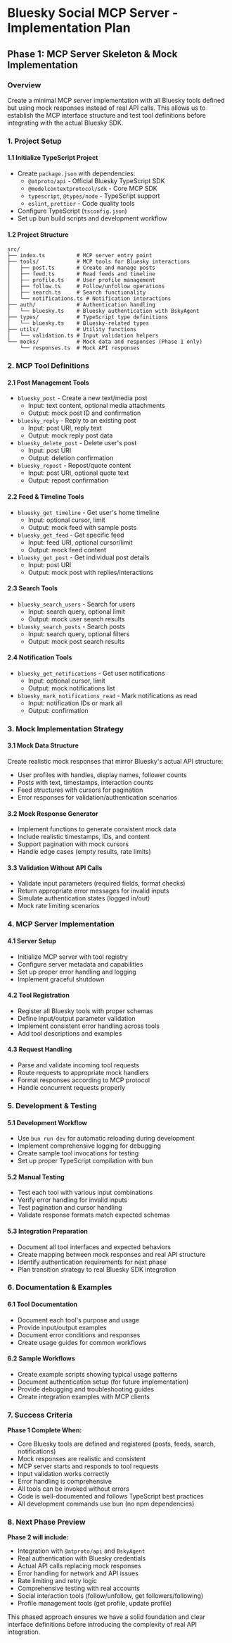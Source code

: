 # Bluesky Social MCP Server - Implementation Plan

## Phase 1: MCP Server Skeleton & Mock Implementation

### Overview
Create a minimal MCP server implementation with all Bluesky tools defined but using mock responses instead of real API calls. This allows us to establish the MCP interface structure and test tool definitions before integrating with the actual Bluesky SDK.

### 1. Project Setup

#### 1.1 Initialize TypeScript Project
- Create `package.json` with dependencies:
  - `@atproto/api` - Official Bluesky TypeScript SDK
  - `@modelcontextprotocol/sdk` - Core MCP SDK
  - `typescript`, `@types/node` - TypeScript support
  - `eslint`, `prettier` - Code quality tools
- Configure TypeScript (`tsconfig.json`)
- Set up bun build scripts and development workflow

#### 1.2 Project Structure
```
src/
├── index.ts          # MCP server entry point
├── tools/            # MCP tools for Bluesky interactions
│   ├── post.ts       # Create and manage posts
│   ├── feed.ts       # Read feeds and timeline
│   ├── profile.ts    # User profile management
│   ├── follow.ts     # Follow/unfollow operations
│   ├── search.ts     # Search functionality
│   └── notifications.ts # Notification interactions
├── auth/             # Authentication handling
│   └── bluesky.ts    # Bluesky authentication with BskyAgent
├── types/            # TypeScript type definitions
│   └── bluesky.ts    # Bluesky-related types
├── utils/            # Utility functions
│   └── validation.ts # Input validation helpers
└── mocks/            # Mock data and responses (Phase 1 only)
    └── responses.ts  # Mock API responses
```

### 2. MCP Tool Definitions

#### 2.1 Post Management Tools
- `bluesky_post` - Create a new text/media post
  - Input: text content, optional media attachments
  - Output: mock post ID and confirmation
- `bluesky_reply` - Reply to an existing post
  - Input: post URI, reply text
  - Output: mock reply post data
- `bluesky_delete_post` - Delete user's post
  - Input: post URI
  - Output: deletion confirmation
- `bluesky_repost` - Repost/quote content
  - Input: post URI, optional quote text
  - Output: repost confirmation

#### 2.2 Feed & Timeline Tools
- `bluesky_get_timeline` - Get user's home timeline
  - Input: optional cursor, limit
  - Output: mock feed with sample posts
- `bluesky_get_feed` - Get specific feed
  - Input: feed URI, optional cursor/limit
  - Output: mock feed content
- `bluesky_get_post` - Get individual post details
  - Input: post URI
  - Output: mock post with replies/interactions

#### 2.3 Search Tools
- `bluesky_search_users` - Search for users
  - Input: search query, optional limit
  - Output: mock user search results
- `bluesky_search_posts` - Search posts
  - Input: search query, optional filters
  - Output: mock post search results

#### 2.4 Notification Tools
- `bluesky_get_notifications` - Get user notifications
  - Input: optional cursor, limit
  - Output: mock notifications list
- `bluesky_mark_notifications_read` - Mark notifications as read
  - Input: notification IDs or mark all
  - Output: confirmation

### 3. Mock Implementation Strategy

#### 3.1 Mock Data Structure
Create realistic mock responses that mirror Bluesky's actual API structure:
- User profiles with handles, display names, follower counts
- Posts with text, timestamps, interaction counts
- Feed structures with cursors for pagination
- Error responses for validation/authentication scenarios

#### 3.2 Mock Response Generator
- Implement functions to generate consistent mock data
- Include realistic timestamps, IDs, and content
- Support pagination with mock cursors
- Handle edge cases (empty results, rate limits)

#### 3.3 Validation Without API Calls
- Validate input parameters (required fields, format checks)
- Return appropriate error messages for invalid inputs
- Simulate authentication states (logged in/out)
- Mock rate limiting scenarios

### 4. MCP Server Implementation

#### 4.1 Server Setup
- Initialize MCP server with tool registry
- Configure server metadata and capabilities
- Set up proper error handling and logging
- Implement graceful shutdown

#### 4.2 Tool Registration
- Register all Bluesky tools with proper schemas
- Define input/output parameter validation
- Implement consistent error handling across tools
- Add tool descriptions and examples

#### 4.3 Request Handling
- Parse and validate incoming tool requests
- Route requests to appropriate mock handlers
- Format responses according to MCP protocol
- Handle concurrent requests properly

### 5. Development & Testing

#### 5.1 Development Workflow
- Use `bun run dev` for automatic reloading during development
- Implement comprehensive logging for debugging
- Create sample tool invocations for testing
- Set up proper TypeScript compilation with bun

#### 5.2 Manual Testing
- Test each tool with various input combinations
- Verify error handling for invalid inputs
- Test pagination and cursor handling
- Validate response formats match expected schemas

#### 5.3 Integration Preparation
- Document all tool interfaces and expected behaviors
- Create mapping between mock responses and real API structure
- Identify authentication requirements for next phase
- Plan transition strategy to real Bluesky SDK integration

### 6. Documentation & Examples

#### 6.1 Tool Documentation
- Document each tool's purpose and usage
- Provide input/output examples
- Document error conditions and responses
- Create usage guides for common workflows

#### 6.2 Sample Workflows
- Create example scripts showing typical usage patterns
- Document authentication setup (for future implementation)
- Provide debugging and troubleshooting guides
- Create integration examples with MCP clients

### 7. Success Criteria

**Phase 1 Complete When:**
- Core Bluesky tools are defined and registered (posts, feeds, search, notifications)
- Mock responses are realistic and consistent
- MCP server starts and responds to tool requests
- Input validation works correctly
- Error handling is comprehensive
- All tools can be invoked without errors
- Code is well-documented and follows TypeScript best practices
- All development commands use bun (no npm dependencies)

### 8. Next Phase Preview

**Phase 2 will include:**
- Integration with `@atproto/api` and `BskyAgent`
- Real authentication with Bluesky credentials
- Actual API calls replacing mock responses
- Error handling for network and API issues
- Rate limiting and retry logic
- Comprehensive testing with real accounts
- Social interaction tools (follow/unfollow, get followers/following)
- Profile management tools (get profile, update profile)

This phased approach ensures we have a solid foundation and clear interface definitions before introducing the complexity of real API integration.